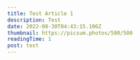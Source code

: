 ```yaml
---
title: Test Article 1
description: Test
date: 2022-08-30T04:43:15.106Z
thumbnail: https://picsum.photos/500/500
readingTime: 1
post: test
---
```


